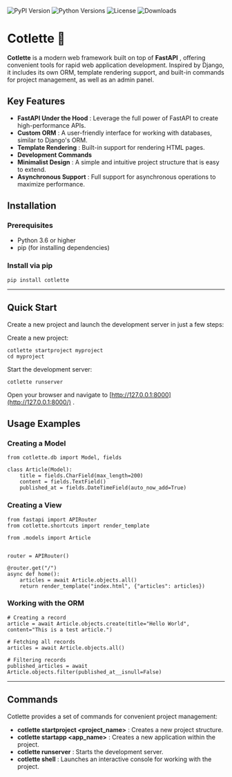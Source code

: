 ![PyPI Version](https://img.shields.io/pypi/v/cotlette)
![Python Versions](https://img.shields.io/pypi/pyversions/cotlette)
![License](https://img.shields.io/pypi/l/cotlette)
![Downloads](https://img.shields.io/pypi/dm/cotlette)

# **Cotlette 🚀**

**Cotlette** is a modern web framework built on top of **FastAPI** , offering convenient tools for rapid web application development. Inspired by Django, it includes its own ORM, template rendering support, and built-in commands for project management, as well as an admin panel.

## **Key Features**

*   **FastAPI Under the Hood** : Leverage the full power of FastAPI to create high-performance APIs.
*   **Custom ORM** : A user-friendly interface for working with databases, similar to Django's ORM.
*   **Template Rendering** : Built-in support for rendering HTML pages.
*   **Development Commands**
*   **Minimalist Design** : A simple and intuitive project structure that is easy to extend.
*   **Asynchronous Support** : Full support for asynchronous operations to maximize performance.

## **Installation**

### **Prerequisites**

*   Python 3.6 or higher
*   pip (for installing dependencies)

### **Install via pip**

```
pip install cotlette
```

---

## **Quick Start**

Create a new project and launch the development server in just a few steps:

Create a new project:

```
cotlette startproject myproject
cd myproject
```

Start the development server:

```
cotlette runserver
```

Open your browser and navigate to [http://127.0.0.1:8000](http://127.0.0.1:8000/) .

## **Usage Examples**

### **Creating a Model**

```
from cotlette.db import Model, fields

class Article(Model):
    title = fields.CharField(max_length=200)
    content = fields.TextField()
    published_at = fields.DateTimeField(auto_now_add=True)
```

### **Creating a View**

```
from fastapi import APIRouter
from cotlette.shortcuts import render_template

from .models import Article


router = APIRouter()

@router.get("/")
async def home():
    articles = await Article.objects.all()
    return render_template("index.html", {"articles": articles})
```

### **Working with the ORM**

```
# Creating a record
article = await Article.objects.create(title="Hello World", content="This is a test article.")

# Fetching all records
articles = await Article.objects.all()

# Filtering records
published_articles = await Article.objects.filter(published_at__isnull=False)
```

---

## **Commands**

Cotlette provides a set of commands for convenient project management:

*   **cotlette startproject \<project\_name>** : Creates a new project structure.
*   **cotlette startapp \<app\_name>** : Creates a new application within the project.
*   **cotlette runserver** : Starts the development server.
*   **cotlette shell** : Launches an interactive console for working with the project.